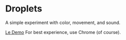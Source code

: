 # Droplets

A simple experiment with color, movement, and sound.

[Le Demo](https://s3.amazonaws.com/droplets-experiment/index.html) For best experience, use Chrome (of course).
